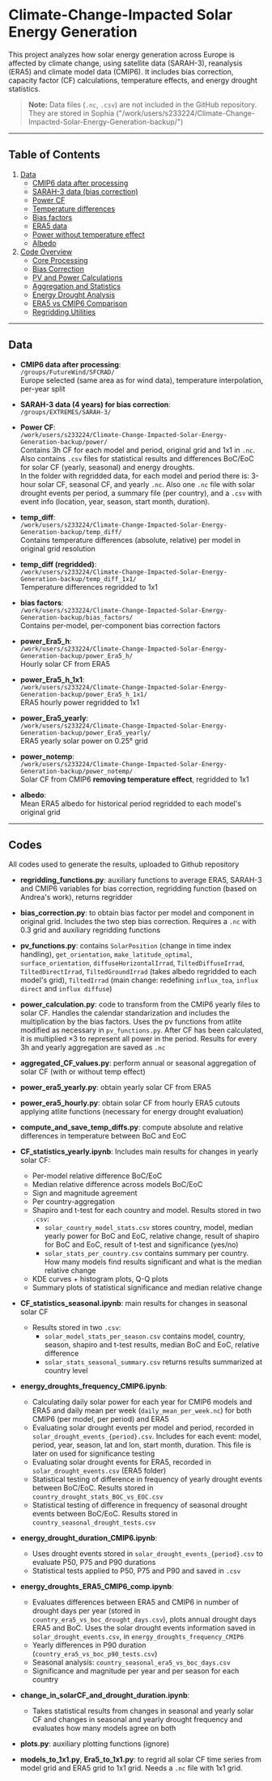 # Climate-Change-Impacted Solar Energy Generation
This project analyzes how solar energy generation across Europe is affected by climate change, using satellite data (SARAH-3), reanalysis (ERA5) and climate model data (CMIP6). It includes bias correction, capacity factor (CF) calculations, temperature effects, and energy drought statistics.

> **Note:** Data files (`.nc`, `.csv`) are not included in the GitHub repository. They are stored in Sophia ("/work/users/s233224/Climate-Change-Impacted-Solar-Energy-Generation-backup/")

---

## Table of Contents

1. [Data](#data)
   - [CMIP6 data after processing](#cmip6-data-after-processing)
   - [SARAH-3 data (bias correction)](#sarah-3-data-bias-correction)
   - [Power CF](#power-cf)
   - [Temperature differences](#temperature-differences)
   - [Bias factors](#bias-factors)
   - [ERA5 data](#era5-data)
   - [Power without temperature effect](#power-without-temperature-effect)
   - [Albedo](#albedo)
2. [Code Overview](#code-overview)
   - [Core Processing](#core-processing)
   - [Bias Correction](#bias-correction)
   - [PV and Power Calculations](#pv-and-power-calculations)
   - [Aggregation and Statistics](#aggregation-and-statistics)
   - [Energy Drought Analysis](#energy-drought-analysis)
   - [ERA5 vs CMIP6 Comparison](#era5-vs-cmip6-comparison)
   - [Regridding Utilities](#regridding-utilities)
---

## Data

- **CMIP6 data after processing**:  
  `/groups/FutureWind/SFCRAD/`  
  Europe selected (same area as for wind data), temperature interpolation, per-year split

- **SARAH-3 data (4 years) for bias correction**:  
  `/groups/EXTREMES/SARAH-3/`

- **Power CF**:  
  `/work/users/s233224/Climate-Change-Impacted-Solar-Energy-Generation-backup/power/`  
  Contains 3h CF for each model and period, original grid and 1x1 in `.nc`. Also contains `.csv` files for statistical results and differences BoC/EoC for solar CF (yearly, seasonal) and energy droughts.  
  In the folder with regridded data, for each model and period there is: 3-hour solar CF, seasonal CF, and yearly `.nc`. Also one `.nc` file with solar drought events per period, a summary file (per country), and a `.csv` with event info (location, year, season, start month, duration).

- **temp_diff**:  
  `/work/users/s233224/Climate-Change-Impacted-Solar-Energy-Generation-backup/temp_diff/`  
  Contains temperature differences (absolute, relative) per model in original grid resolution

- **temp_diff (regridded)**:  
  `/work/users/s233224/Climate-Change-Impacted-Solar-Energy-Generation-backup/temp_diff_1x1/`  
  Temperature differences regridded to 1x1

- **bias factors**:  
  `/work/users/s233224/Climate-Change-Impacted-Solar-Energy-Generation-backup/bias_factors/`  
  Contains per-model, per-component bias correction factors

- **power_Era5_h**:  
  `/work/users/s233224/Climate-Change-Impacted-Solar-Energy-Generation-backup/power_Era5_h/`  
  Hourly solar CF from ERA5

- **power_Era5_h_1x1**:  
  `/work/users/s233224/Climate-Change-Impacted-Solar-Energy-Generation-backup/power_Era5_h_1x1/`  
  ERA5 hourly power regridded to 1x1

- **power_Era5_yearly**:  
  `/work/users/s233224/Climate-Change-Impacted-Solar-Energy-Generation-backup/power_Era5_yearly/`  
  ERA5 yearly solar power on 0.25° grid

- **power_notemp**:  
  `/work/users/s233224/Climate-Change-Impacted-Solar-Energy-Generation-backup/power_notemp/`  
  Solar CF from CMIP6 **removing temperature effect**, regridded to 1x1

- **albedo**:  
  Mean ERA5 albedo for historical period regridded to each model's original grid
---
## Codes

All codes used to generate the results, uploaded to Github repository

- **regridding_functions.py**: auxiliary functions to average ERA5, SARAH-3 and CMIP6 variables for bias correction, regridding function (based on Andrea's work), returns regridder  
- **bias_correction.py**: to obtain bias factor per model and component in original grid. Includes the two step bias correction. Requires a `.nc` with 0.3 grid and auxiliary regridding functions  

- **pv_functions.py**: contains `SolarPosition` (change in time index handling), `get_orientation`, `make_latitude_optimal`, `surface_orientation`, `diffuseHorizontalIrrad`, `TiltedDiffuseIrrad`, `TiltedDirectIrrad`, `TiltedGroundIrrad` (takes albedo regridded to each model's grid), `TiltedIrrad` (main change: redefining `influx_toa`, `influx direct` and `influx diffuse`)  
- **power_calculation.py**: code to transform from the CMIP6 yearly files to solar CF. Handles the calendar standarization and includes the multiplication by the bias factors. Uses the pv functions from atlite modified as necessary in `pv_functions.py`. After CF has been calculated, it is multiplied ×3 to represent all power in the period. Results for every 3h and yearly aggregation are saved as `.nc`  
- **aggregated_CF_values.py**: perform annual or seasonal aggregation of solar CF (with or without temp effect)  
- **power_era5_yearly.py**: obtain yearly solar CF from ERA5  
- **power_era5_hourly.py**: obtain solar CF from hourly ERA5 cutouts applying atlite functions (necessary for energy drought evaluation)  

- **compute_and_save_temp_diffs.py**: compute absolute and relative differences in temperature between BoC and EoC  

- **CF_statistics_yearly.ipynb**: Includes main results for changes in yearly solar CF:  
    - Per-model relative difference BoC/EoC  
    - Median relative difference across models BoC/EoC  
    - Sign and magnitude agreement  
    - Per country-aggregation  
    - Shapiro and t-test for each country and model. Results stored in two `.csv`:  
        - `solar_country_model_stats.csv` stores country, model, median yearly power for BoC and EoC, relative change, result of shapiro for BoC and EoC, result of t-test and significance (yes/no)  
        - `solar_stats_per_country.csv` contains summary per country. How many models find results significant and what is the median relative change  
    - KDE curves + histogram plots, Q-Q plots  
    - Summary plots of statistical significance and median relative change  

- **CF_statistics_seasonal.ipynb**: main results for changes in seasonal solar CF  
    - Results stored in two `.csv`:  
        - `solar_model_stats_per_season.csv` contains model, country, season, shapiro and t-test results, median BoC and EoC, relative difference  
        - `solar_stats_seasonal_summary.csv` returns results summarized at country level  

- **energy_droughts_frequency_CMIP6.ipynb**:  
    - Calculating daily solar power for each year for CMIP6 models and ERA5 and daily mean per week (`daily_mean_per_week.nc`) for both CMIP6 (per model, per period) and ERA5  
    - Evaluating solar drought events per model and period, recorded in `solar_drought_events_{period}.csv`. Includes for each event: model, period, year, season, lat and lon, start month, duration. This file is later on used for significance testing  
    - Evaluating solar drought events for ERA5, recorded in `solar_drought_events.csv` (ERA5 folder)  
    - Statistical testing of difference in frequency of yearly drought events between BoC/EoC. Results stored in `country_drought_stats_BOC_vs_EOC.csv`  
    - Statistical testing of difference in frequency of seasonal drought events between BoC/EoC. Results stored in `country_seasonal_drought_tests.csv`  

- **energy_drought_duration_CMIP6.ipynb**:  
    - Uses drought events stored in `solar_drought_events_{period}.csv` to evaluate P50, P75 and P90 durations  
    - Statistical tests applied to P50, P75 and P90 and saved in `.csv`  

- **energy_droughts_ERA5_CMIP6_comp.ipynb**:  
    - Evaluates differences between ERA5 and CMIP6 in number of drought days per year (stored in `country_era5_vs_boc_drought_days.csv`), plots annual drought days ERA5 and BoC. Uses the solar drought events information saved in `solar_drought_events.csv`, in `energy_droughts_frequency_CMIP6`  
    - Yearly differences in P90 duration (`country_era5_vs_boc_p90_tests.csv`)  
    - Seasonal analysis: `country_seasonal_era5_vs_boc_days.csv`  
    - Significance and magnitude per year and per season for each country  

- **change_in_solarCF_and_drought_duration.ipynb**:  
    - Takes statistical results from changes in seasonal and yearly solar CF and changes in seasonal and yearly drought frequency and evaluates how many models agree on both  

- **plots.py**: auxiliary plotting functions (ignore)  
- **models_to_1x1.py**, **Era5_to_1x1.py**: to regrid all solar CF time series from model grid and ERA5 grid to 1x1 grid. Needs a `.nc` file with 1x1 grid.  

